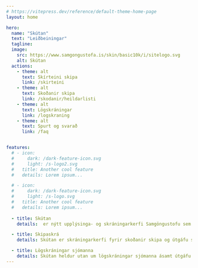 ```yaml
---
# https://vitepress.dev/reference/default-theme-home-page
layout: home

hero:
  name: "Skútan"
  text: "Leiðbeiningar"
  tagline: 
  image:
    src: https://www.samgongustofa.is/skin/basic10k/i/sitelogo.svg
    alt: Skútan
  actions:
    - theme: alt
      text: Skírteini skipa
      link: /skirteini
    - theme: alt
      text: Skoðanir skipa
      link: /skodanir/heildarlisti
    - theme: alt
      text: Lögskráningar
      link: /logskraning
    - theme: alt
      text: Spurt og svarað
      link: /faq


features:
  # - icon:
  #     dark: /dark-feature-icon.svg
  #     light: /s-logo2.svg
  #   title: Another cool feature
  #   details: Lorem ipsum...

  # - icon:
  #     dark: /dark-feature-icon.svg
  #     light: /s-logo.svg
  #   title: Another cool feature
  #   details: Lorem ipsum...
  
  - title: Skútan
    details:  er nýtt upplýsinga- og skráningarkerfi Samgöngustofu sem sameinar tvö eldri kerfi, skipaskrá og lögskráningar sjómanna.

  - title: Skipaskrá
    details: Skútan er skráningarkerfi fyrir skoðanir skipa og útgáfu skips skírteina

  - title: Lögskráningar sjómanna
    details: Skútan heldur utan um lögskráningar sjómanna ásamt útgáfu atvinnuskírteina
---
```


